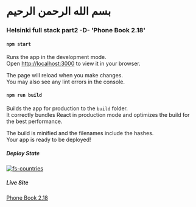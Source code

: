# بسم الله الرحمن الرحيم
### Helsinki full stack part2 -D-  'Phone Book 2.18'

#### `npm start`

Runs the app in the development mode.\
Open [http://localhost:3000](http://localhost:3000) to view it in your browser.

The page will reload when you make changes.\
You may also see any lint errors in the console.



#### `npm run build`

Builds the app for production to the `build` folder.\
It correctly bundles React in production mode and optimizes the build for the best performance.

The build is minified and the filenames include the hashes.\
Your app is ready to be deployed!

##### Deploy State 
[![fs-countries](https://circleci.com/gh/naderkamelaponar/fs-phone-book.svg?style=svg)](https://circleci.com/gh/naderkamelaponar/fs-phone-book)
##### Live Site 
[Phone Book 2.18](https://resplendent-wisp-c7dc41.netlify.app/)